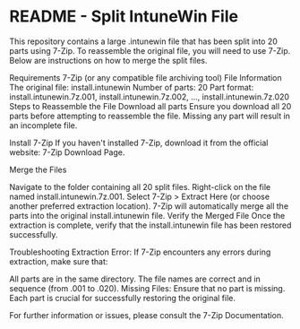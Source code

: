 # README - Split IntuneWin File
This repository contains a large .intunewin file that has been split into 20 parts using 7-Zip. To reassemble the original file, you will need to use 7-Zip. Below are instructions on how to merge the split files.

Requirements
7-Zip (or any compatible file archiving tool)
File Information
The original file: install.intunewin
Number of parts: 20
Part format: install.intunewin.7z.001, install.intunewin.7z.002, ..., install.intunewin.7z.020
Steps to Reassemble the File
Download all parts
Ensure you download all 20 parts before attempting to reassemble the file. Missing any part will result in an incomplete file.

Install 7-Zip
If you haven't installed 7-Zip, download it from the official website: 7-Zip Download Page.

Merge the Files

Navigate to the folder containing all 20 split files.
Right-click on the file named install.intunewin.7z.001.
Select 7-Zip > Extract Here (or choose another preferred extraction location).
7-Zip will automatically merge all the parts into the original install.intunewin file.
Verify the Merged File
Once the extraction is complete, verify that the install.intunewin file has been restored successfully.

Troubleshooting
Extraction Error: If 7-Zip encounters any errors during extraction, make sure that:

All parts are in the same directory.
The file names are correct and in sequence (from .001 to .020).
Missing Files: Ensure that no part is missing. Each part is crucial for successfully restoring the original file.

For further information or issues, please consult the 7-Zip Documentation.
